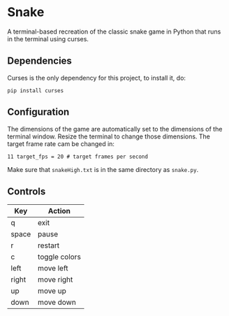 # Snake
A terminal-based recreation of the classic snake game in Python that runs in the terminal using curses.

## Dependencies
Curses is the only dependency for this project, to install it, do:
```
pip install curses
```

## Configuration
The dimensions of the game are automatically set to the dimensions of the terminal window. Resize the terminal to change those dimensions. The target frame rate cam be changed in:
```
11 target_fps = 20 # target frames per second
```
Make sure that `snakeHigh.txt` is in the same directory as `snake.py`.

## Controls
|Key|Action|
|---|------|
|q|exit|
|space|pause|
|r|restart|
|c|toggle colors|
|left|move left|
|right|move right|
|up|move up|
|down|move down|
